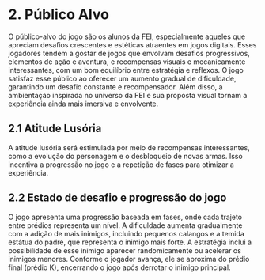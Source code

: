 # 2. Público Alvo

O público-alvo do jogo são os alunos da FEI, especialmente aqueles que apreciam desafios
crescentes e estéticas atraentes em jogos digitais. Esses jogadores tendem a gostar de jogos
que envolvam desafios progressivos, elementos de ação e aventura, e recompensas visuais e
mecanicamente interessantes, com um bom equilíbrio entre estratégia e reflexos. O jogo satisfaz
esse público ao oferecer um aumento gradual de dificuldade, garantindo um desafio constante e
recompensador. Além disso, a ambientação inspirada no universo da FEI e sua proposta visual
tornam a experiência ainda mais imersiva e envolvente.

## 2.1 Atitude Lusória

A atitude lusória será estimulada por meio de recompensas interessantes, como a evolução
do personagem e o desbloqueio de novas armas. Isso incentiva a progressão no jogo e a repetição
de fases para otimizar a experiência.

## 2.2 Estado de desafio e progressão do jogo

O jogo apresenta uma progressão baseada em fases, onde cada trajeto entre prédios
representa um nível. A dificuldade aumenta gradualmente com a adição de mais inimigos,
incluindo pequenos calangos e a temida estátua do padre, que representa o inimigo mais forte. A
estratégia inclui a possibilidade de esse inimigo aparecer randomicamente ou acelerar os inimigos
menores. Conforme o jogador avança, ele se aproxima do prédio final (prédio K), encerrando o
jogo após derrotar o inimigo principal.
